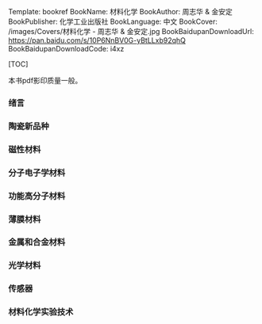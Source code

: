Template: bookref
BookName: 材料化学
BookAuthor: 周志华 & 金安定
BookPublisher: 化学工业出版社
BookLanguage: 中文
BookCover: /images/Covers/材料化学 - 周志华 & 金安定.jpg
BookBaidupanDownloadUrl: https://pan.baidu.com/s/10P6NnBV0G-yBtLLxb92qhQ 
BookBaidupanDownloadCode: i4xz

[TOC]

本书pdf影印质量一般。

### 绪言

### 陶瓷新品种

### 磁性材料

### 分子电子学材料

### 功能高分子材料

### 薄膜材料

### 金属和合金材料

### 光学材料

### 传感器

### 材料化学实验技术



